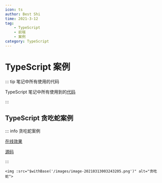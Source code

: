 ```yaml
---
icon: ts
author: Best Shi
time: 2021-3-12
tag:
    - TypeScript
    - 前端
    - 案例
category: TypeScript
---
```


# TypeScript 案例

::: tip 笔记中所有使用的代码

TypeScript 笔记中所有使用到的[代码](https://gitee.com/bestshi/blog/tree/master/src/ts)

:::

## TypeScript 贪吃蛇案例

::: info 贪吃蛇案例

[在线效果](http://bestshi.gitee.io/gluttonous-snake/)

[源码](https://gitee.com/bestshi/gluttonous-snake)

:::

`<img :src="$withBase('/images/image-20210313003243205.png')" alt="贪吃蛇">`

